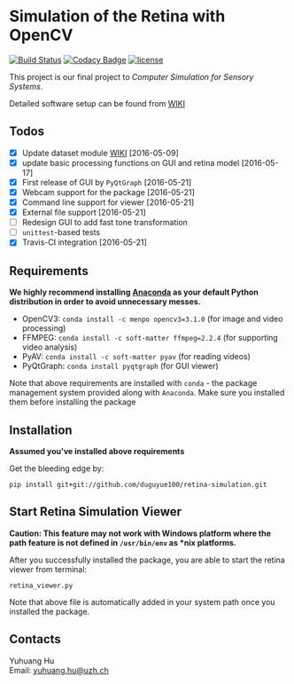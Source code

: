 # Simulation of the Retina with OpenCV

[![Build Status](https://travis-ci.org/duguyue100/retina-simulation.svg?branch=master)](https://travis-ci.org/duguyue100/retina-simulation)
[![Codacy Badge](https://api.codacy.com/project/badge/Grade/ffa7d1cf03e74bb2adfe60b91fb7479b)](https://www.codacy.com/app/duguyue100/retina-simulation?utm_source=github.com&amp;utm_medium=referral&amp;utm_content=duguyue100/retina-simulation&amp;utm_campaign=Badge_Grade)
[![license](https://img.shields.io/github/license/mashape/apistatus.svg?maxAge=2592000)](http://doge.mit-license.org)


This project is our final project to _Computer Simulation for Sensory Systems_.

Detailed software setup can be found from [WIKI](https://github.com/duguyue100/retina-simulation/wiki/Software-Setup)

## Todos

- [x] Update dataset module [WIKI](https://github.com/duguyue100/retina-simulation/wiki/simretina-Python-API) [2016-05-09]
- [x] update basic processing functions on GUI and retina model [2016-05-17]
- [x] First release of GUI by `PyQtGraph` [2016-05-21]
- [x] Webcam support for the package [2016-05-21]
- [x] Command line support for viewer [2016-05-21]
- [x] External file support [2016-05-21]
- [ ] Redesign GUI to add fast tone transformation
- [ ] `unittest`-based tests
- [x] Travis-CI integration [2016-05-21]

## Requirements

__We highly recommend installing [Anaconda](https://anaconda.org/) as your default Python distribution in order to avoid
unnecessary messes.__

+ OpenCV3: `conda install -c menpo opencv3=3.1.0` (for image and video processing)
+ FFMPEG: `conda install -c soft-matter ffmpeg=2.2.4` (for supporting video analysis)
+ PyAV: `conda install -c soft-matter pyav` (for reading videos)
+ PyQtGraph: `conda install pyqtgraph` (for GUI viewer)

Note that above requirements are installed with `conda` - the package management system
provided along with `Anaconda`. Make sure you installed them before installing the package

## Installation

__Assumed you've installed above requirements__

Get the bleeding edge by:

```
pip install git+git://github.com/duguyue100/retina-simulation.git
```

## Start Retina Simulation Viewer

__Caution: This feature may not work with Windows platform where the
path feature is not defined in `/usr/bin/env` as *nix platforms.__

After you successfully installed the package, you are able to start the
retina viewer from terminal:

```
retina_viewer.py
```

Note that above file is automatically added in your system path once
you installed the package.

## Contacts

Yuhuang Hu  
Email: yuhuang.hu@uzh.ch
